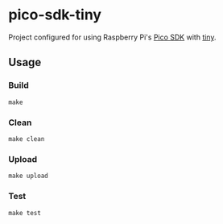 # pico-sdk-tiny
Project configured for using Raspberry Pi's [Pico SDK](https://github.com/raspberrypi/pico-sdk) with [tiny](https://github.com/ryanplusplus/tiny).

## Usage
### Build
```shell
make
```

### Clean
```shell
make clean
```

### Upload
```shell
make upload
```

### Test
```shell
make test
```
